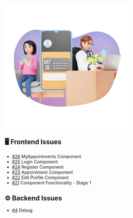 ![Project Screenshot](https://github.com/tgilly93/Full_Stack_Med_App_V2/blob/main/images/Full_Stack_Med_App_V2_thumb.png?raw=true)

## 🖥️ Frontend Issues

<!-- FRONTEND-ISSUES-START -->
- [#26](https://github.com/tgilly93/Full_Stack_Med_App_V2/issues/26) MyAppointments Component
- [#25](https://github.com/tgilly93/Full_Stack_Med_App_V2/issues/25) Login Component
- [#24](https://github.com/tgilly93/Full_Stack_Med_App_V2/issues/24) Register Component
- [#23](https://github.com/tgilly93/Full_Stack_Med_App_V2/issues/23) Appointment Component
- [#22](https://github.com/tgilly93/Full_Stack_Med_App_V2/issues/22) Edit Profile Component
- [#21](https://github.com/tgilly93/Full_Stack_Med_App_V2/issues/21) Component Functionality - Stage 1
<!-- FRONTEND-ISSUES-END -->

## ⚙️ Backend Issues

<!-- BACKEND-ISSUES-START -->
- [#4](https://github.com/tgilly93/Full_Stack_Med_App_V2/issues/4) Debug
<!-- BACKEND-ISSUES-END -->
